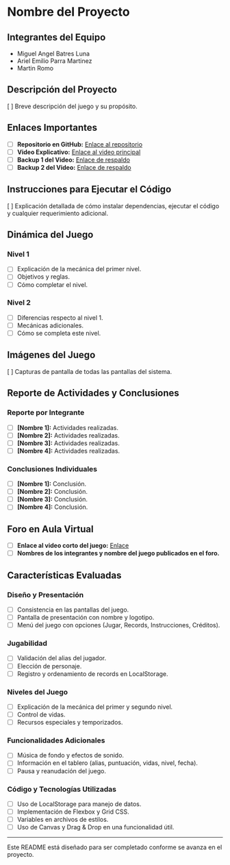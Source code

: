 # Nombre del Proyecto

## Integrantes del Equipo
- Miguel Angel Batres Luna
- Ariel Emilio Parra Martinez
- Martin Romo 

## Descripción del Proyecto
[ ] Breve descripción del juego y su propósito.

## Enlaces Importantes
- [ ] **Repositorio en GitHub:** [Enlace al repositorio](#)
- [ ] **Video Explicativo:** [Enlace al video principal](#)
- [ ] **Backup 1 del Video:** [Enlace de respaldo](#)
- [ ] **Backup 2 del Video:** [Enlace de respaldo](#)

## Instrucciones para Ejecutar el Código
[ ] Explicación detallada de cómo instalar dependencias, ejecutar el código y cualquier requerimiento adicional.

## Dinámica del Juego

### Nivel 1
- [ ] Explicación de la mecánica del primer nivel.
- [ ] Objetivos y reglas.
- [ ] Cómo completar el nivel.

### Nivel 2
- [ ] Diferencias respecto al nivel 1.
- [ ] Mecánicas adicionales.
- [ ] Cómo se completa este nivel.

## Imágenes del Juego
[ ] Capturas de pantalla de todas las pantallas del sistema.

## Reporte de Actividades y Conclusiones

### Reporte por Integrante
- [ ] **[Nombre 1]:** Actividades realizadas.
- [ ] **[Nombre 2]:** Actividades realizadas.
- [ ] **[Nombre 3]:** Actividades realizadas.
- [ ] **[Nombre 4]:** Actividades realizadas.

### Conclusiones Individuales
- [ ] **[Nombre 1]:** Conclusión.
- [ ] **[Nombre 2]:** Conclusión.
- [ ] **[Nombre 3]:** Conclusión.
- [ ] **[Nombre 4]:** Conclusión.

## Foro en Aula Virtual
- [ ] **Enlace al video corto del juego:** [Enlace](#)
- [ ] **Nombres de los integrantes y nombre del juego publicados en el foro.**

## Características Evaluadas

### Diseño y Presentación
- [ ] Consistencia en las pantallas del juego.
- [ ] Pantalla de presentación con nombre y logotipo.
- [ ] Menú del juego con opciones (Jugar, Records, Instrucciones, Créditos).

### Jugabilidad
- [ ] Validación del alias del jugador.
- [ ] Elección de personaje.
- [ ] Registro y ordenamiento de records en LocalStorage.

### Niveles del Juego
- [ ] Explicación de la mecánica del primer y segundo nivel.
- [ ] Control de vidas.
- [ ] Recursos especiales y temporizados.

### Funcionalidades Adicionales
- [ ] Música de fondo y efectos de sonido.
- [ ] Información en el tablero (alias, puntuación, vidas, nivel, fecha).
- [ ] Pausa y reanudación del juego.

### Código y Tecnologías Utilizadas
- [ ] Uso de LocalStorage para manejo de datos.
- [ ] Implementación de Flexbox y Grid CSS.
- [ ] Variables en archivos de estilos.
- [ ] Uso de Canvas y Drag & Drop en una funcionalidad útil.

---
Este README está diseñado para ser completado conforme se avanza en el proyecto.

